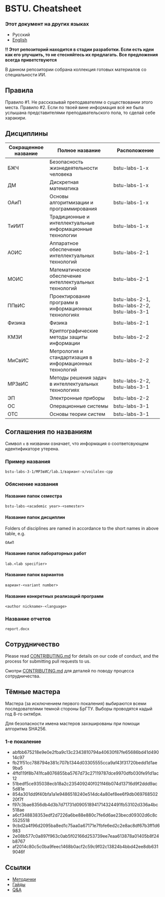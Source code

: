 # BSTU. Cheatsheet

### Этот документ на других языках
- Русский
- [English](README-en.md)

**!! Этот репозиторий находится в стадии разработки. Если есть идеи как его улучшить, то не стесняйтесь их предлагать. Все предложения всегда приветствуются**

В данном репозитории собрана коллекция готовых материалов со специальности ИИ.

## Правила
Правило #1. Не рассказывай преподавателям о существовании этого места.
Правило #2. Если по твоей вине информация всё же была услышана представителями преподавательского пола, то сделай себе харакири.

## Дисциплины

| Сокращенное название | Полное название                                           | Расположение                                |
| -------------------- | --------------------------------------------------------- | ------------------------------------------- |
| БЖЧ                  | Безопасность жизнедеятельности человека                   | bstu-labs-1-x                               |
| ДМ                   | Дискретная математика                                     | bstu-labs-1-x                               |
| ОАиП                 | Основы алгоритмизации и программирования                  | bstu-labs-1-x                               |
| ТиИИТ                | Традиционные и интеллектуальные информационные технологии | bstu-labs-1-x                               |
| АОИС                 | Аппаратное обеспечение интеллектуальных технологий        | bstu-labs-2-1                               |
| МОИС                 | Математическое обеспечение интеллектуальных технологий    | bstu-labs-2-1                               |
| ППвИС                | Проектирование программ в информационных технологиях      | bstu-labs-2-1, bstu-labs-2-2, bstu-labs-3-1 |
| Физика               | Физика                                                    | bstu-labs-2-1                               |
| КМЗИ                 | Криптографические методы защиты информации                | bstu-labs-2-2                               |
| МиСвИС               | Метрология и стандартизация в информационных технологий   | bstu-labs-2-2                               |
| МРЗвИС               | Методы решения задач в интеллектуальных технологиях       | bstu-labs-2-2, bstu-labs-3-1                |
| ЭП                   | Электронные приборы                                       | bstu-labs-2-2                               |
| OC                   | Операционные системы                                      | bstu-labs-3-1                               |
| ОТС                  | Основы теории систем                                      | bstu-labs-3-1                               |


## Соглашения по названиям

Символ `x` в низвании означает, что информация о соответсвующем идентификаторе утерена.


### Пример названия
```
bstu-labs-3-1/МРЗвИС/lab.1/вариант-x/voilalex-cpp
```


### Обяснение названия

#### Название папок семестра
```
bstu-labs-<academic year>-<semester>
```

#### Название папок дисциплин
Folders of disciplines are named in accordance to the short names in above table, e.g.
```
ОАиП
```

#### Название папок лабораторных работ
```
lab.<lab specifier>
```

#### Название папок вариантов
```
вариант-<variant number>
```

#### Название конкретных реализаций программ
```
<author nickname>-<language>
```

### Название отчетов
```
report.docx
```

## Сотрудничество

Please read [CONTRIBUTING.md](https://gist.github.com/PurpleBooth/b24679402957c63ec426) for details on our code of conduct, and the process for submitting pull requests to us.

Смотри [CONTRIBUTING.md](https://gist.github.com/PurpleBooth/b24679402957c63ec426) для деталей по поводу процесса сотрудничества.

## Тёмные мастера

Мастера (за исключением первого покаления) выбираются всеми последователями темной стороны БрГТУ.
Выборы проводятся кадый год 8-го октября.


Для безопасности имена мастеров захэшированы при помощи алгоритма SHA256.

### 1-е покаление
- abfbb675218e9e0e2fba9c13c2343810794a40630f87fe65686bd41d49014c97
- fb21f51cc788794e381c707b1344d03305555cca9af43f31720bedd1d1ae9ba5
- 4ffd119f8b741fca8076855ba5767d73c27119787dce9970dfb030fe91d1ac12
- 51bedf5ce935038ecb18a2c235409240f021f46b074d13716d9f2ddd9ac5d81e
- 854a301dd9f40bfa1a1e9486518240e514dc4a80ef8ee6f9db06976850220f7f
- f97c3bae8356db4d3b7d71731d090518941714324491fb53102d336a4bc518ae
- a6cf348838353edf2d7226a6be88e880c7fe6d6ae23becd09302d6c8c5525518
- 9cbd2a4f96d2095ba8ed1c75aa0a67171e7fbfe6ed2c2e8ac8df67b3ff1d6983
- 2e08b577c0a897f963c0ab5f02166d253739ee7eaa613878a01405b8f24b8767
- af2014c80c5c0ba9feec1468b0acf2c59c9f02c13824b4bbd42ee8db6319046f

## Ссылки

- [Методички](https://drive.google.com/drive/folders/1jehUgWzW8KwWv_t5_A4Iv73LeUr4uwsh?usp=sharing)
- [Гайды](etc/Guides)
- [Q&A](etc/Q&A)
